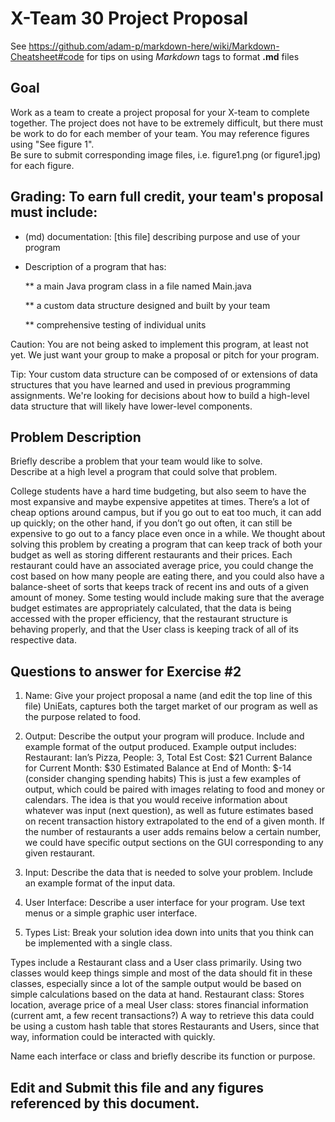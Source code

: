 # X-Team 30 Project Proposal

See https://github.com/adam-p/markdown-here/wiki/Markdown-Cheatsheet#code for tips on using *Markdown* tags to format __.md__ files

## Goal

Work as a team to create a project proposal for your X-team to complete together.
The project does not have to be extremely difficult,
but there must be work to do for each member of your team.
You may reference figures using "See figure 1".  
Be sure to submit corresponding image files, i.e. figure1.png (or figure1.jpg) for each figure.

## Grading: To earn full credit, your team's proposal must include:

* (md) documentation: [this file] describing purpose and use of your program

* Description of a program that has:

  ** a main Java program class in a file named Main.java
  
  ** a custom data structure designed and built by your team
  
  ** comprehensive testing of individual units
  
 Caution: You are not being asked to implement this program, at least not yet. 
 We just want your group to make a proposal or pitch for your program.
 
 Tip: Your custom data structure can be composed of or extensions of data structures that you have learned and used in previous programming assignments.  We're looking for decisions about how to build a high-level data structure that will likely have lower-level components.

## Problem Description

Briefly describe a problem that your team would like to solve.  
Describe at a high level a program that could solve that problem.

College students have a hard time budgeting, but also seem to have the most expansive and maybe expensive appetites at times. There’s a lot of cheap options around campus, but if you go out to eat too much, it can add up quickly; on the other hand, if you don’t go out often, it can still be expensive to go out to a fancy place even once in a while. We thought about solving this problem by creating a program that can keep track of both your budget as well as storing different restaurants and their prices. Each restaurant could have an associated average price, you could change the cost based on how many people are eating there, and you could also have a balance-sheet of sorts that keeps track of recent ins and outs of a given amount of money. 
Some testing would include making sure that the average budget estimates are appropriately calculated, that the data is being accessed with the proper efficiency, that the restaurant structure is behaving properly, and that the User class is keeping track of all of its respective data. 

## Questions to answer for Exercise #2

1. Name: Give your project proposal a name (and edit the top line of this file)
UniEats, captures both the target market of our program as well as the purpose related to food.


2. Output: Describe the output your program will produce.  Include and example format of the output produced.
Example output includes: 
Restaurant: Ian’s Pizza, People: 3, Total Est Cost: $21
Current Balance for Current Month: $30 
Estimated Balance at End of Month: $-14 (consider changing spending habits)
This is just a few examples of output, which could be paired with images relating to food and money or calendars. The idea is that you would receive information about whatever was input (next question), as well as future estimates based on recent transaction history extrapolated to the end of a given month. If the number of restaurants a user adds remains below a certain number, we could have specific output sections on the GUI corresponding to any given restaurant.



3. Input: Describe the data that is needed to solve your problem. Include an example format of the input data.



4. User Interface: Describe a user interface for your program.  Use text menus or a simple graphic user interface.



5. Types List: Break your solution idea down into units that you think can be implemented with a single class.

Types include a Restaurant class and a User class primarily. Using two classes would keep things simple and most of the data should fit in these classes, especially since a lot of the sample output would be based on simple calculations based on the data at hand.
Restaurant class: Stores location, average price of a meal
User class: stores financial information (current amt, a few recent transactions?) 
A way to retrieve this data could be using a custom hash table that stores Restaurants and Users, since that way, information could be interacted with quickly.


Name each interface or class and briefly describe its function or purpose.


## Edit and Submit this file and any figures referenced by this document.

